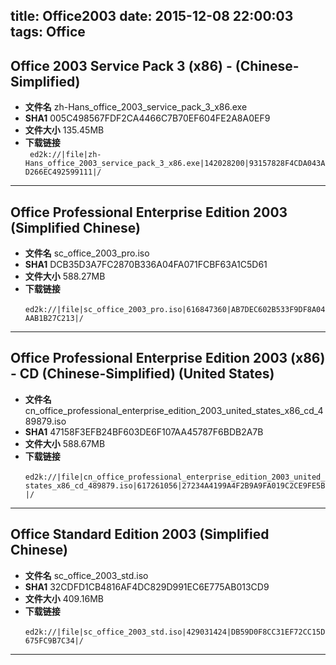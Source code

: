 title: Office2003
date: 2015-12-08 22:00:03
tags: Office
---
## Office 2003 Service Pack 3 (x86) - (Chinese-Simplified) 

*	**文件名**	zh-Hans_office_2003_service_pack_3_x86.exe
*	**SHA1**	005C498567FDF2CA4466C7B70EF604FE2A8A0EF9
*	**文件大小**		135.45MB
*	**下载链接**		
`
ed2k://|file|zh-Hans_office_2003_service_pack_3_x86.exe|142028200|93157828F4CDA043AD266EC492599111|/`
---

## Office Professional Enterprise Edition 2003 (Simplified Chinese) 

*	**文件名**
    sc_office_2003_pro.iso
*	**SHA1**
    DCB35D3A7FC2870B336A04FA071FCBF63A1C5D61
*	**文件大小**
    588.27MB
*	**下载链接**		
`
ed2k://|file|sc_office_2003_pro.iso|616847360|AB7DEC602B533F9DF8A04AAB1B27C213|/`
---

## Office Professional Enterprise Edition 2003 (x86) - CD (Chinese-Simplified) (United States) 

*	**文件名**  cn_office_professional_enterprise_edition_2003_united_states_x86_cd_489879.iso
*	**SHA1**
    47158F3EFB24BF603DE6F107AA45787F6BDB2A7B
*	**文件大小**
    588.67MB
*	**下载链接**		
`
ed2k://|file|cn_office_professional_enterprise_edition_2003_united_states_x86_cd_489879.iso|617261056|27234A4199A4F2B9A9FA019C2CE9FE5B|/`
---
## Office Standard Edition 2003 (Simplified Chinese) 

*	**文件名**
    sc_office_2003_std.iso
*	**SHA1**
    32CDFD1CB4816AF4DC829D991EC6E775AB013CD9
*	**文件大小**
    409.16MB
*	**下载链接**		
`
ed2k://|file|sc_office_2003_std.iso|429031424|DB59D0F8CC31EF72CC15D675FC9B7C34|/`
---


















